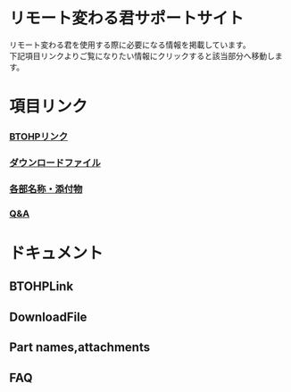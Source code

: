 # リモート変わる君サポートサイト
リモート変わる君を使用する際に必要になる情報を掲載しています。  
下記項目リンクよりご覧になりたい情報にクリックすると該当部分へ移動します。  

# 項目リンク

### [BTOHPリンク](#btohplink)
### [ダウンロードファイル](#downloadfile)
### [各部名称・添付物](#part-namesattachments)
### [Q&A](#faq)

# ドキュメント

## BTOHPLink

## DownloadFile

## Part names,attachments

## FAQ
